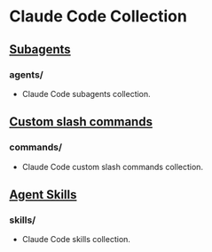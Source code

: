# Claude Code Collection

## [Subagents](https://docs.claude.com/en/docs/claude-code/sub-agents)

### agents/

- Claude Code subagents collection.

## [Custom slash commands](https://docs.claude.com/en/docs/claude-code/slash-commands#custom-slash-commands)

### commands/

- Claude Code custom slash commands collection.

## [Agent Skills](https://docs.claude.com/en/docs/claude-code/skills)

### skills/

- Claude Code skills collection.